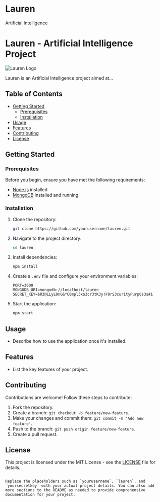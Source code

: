 # Lauren
 Artificial Intelligence

# Lauren - Artificial Intelligence Project

![Lauren Logo](https://example.com/lauren-logo.png)

Lauren is an Artificial Intelligence project aimed at...

## Table of Contents

- [Getting Started](#getting-started)
  - [Prerequisites](#prerequisites)
  - [Installation](#installation)
- [Usage](#usage)
- [Features](#features)
- [Contributing](#contributing)
- [License](#license)

## Getting Started

### Prerequisites

Before you begin, ensure you have met the following requirements:

- [Node.js](https://nodejs.org/) installed
- [MongoDB](https://www.mongodb.com/) installed and running

### Installation

1. Clone the repository:

   ```bash
   git clone https://github.com/yourusername/lauren.git
   ```

2. Navigate to the project directory:

   ```bash
   cd lauren
   ```

3. Install dependencies:

   ```bash
   npm install
   ```

4. Create a `.env` file and configure your environment variables:

   ```plaintext
   PORT=3000
   MONGODB_URI=mongodb://localhost/lauren
   SECRET_KEY=$R3@LLyL0nG&*C0mpl3x$3cr3tK3y!F0rS3cur1tyPurp0s3s#1
   ```

5. Start the application:

   ```bash
   npm start
   ```

## Usage

- Describe how to use the application once it's installed.

## Features

- List the key features of your project.

## Contributing

Contributions are welcome! Follow these steps to contribute:

1. Fork the repository.
2. Create a branch: `git checkout -b feature/new-feature`.
3. Make your changes and commit them: `git commit -m 'Add new feature'`.
4. Push to the branch: `git push origin feature/new-feature`.
5. Create a pull request.

## License

This project is licensed under the MIT License - see the [LICENSE](LICENSE) file for details.
```

Replace the placeholders such as `yourusername`, `lauren`, and `yoursecretkey` with your actual project details. You can also add more sections to the README as needed to provide comprehensive documentation for your project.
